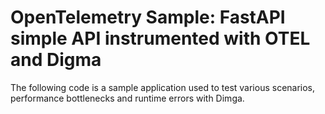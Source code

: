 # OpenTelemetry Sample: FastAPI simple API instrumented with OTEL and Digma

The following code is a sample application used to test various scenarios, performance bottlenecks and runtime errors with Dimga.
